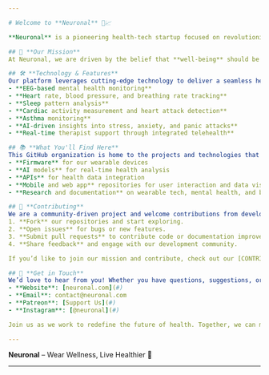 ```yaml
---

# Welcome to **Neuronal** 🧠📈

**Neuronal** is a pioneering health-tech startup focused on revolutionizing mental and physical well-being through advanced wearable technology. Our mission is to empower individuals with real-time health insights and access to therapist support, all integrated into a single wearable device. From heart rate and blood pressure monitoring to brainwave analysis and mental health assessments, Neuronal bridges the gap between mind, body, and technology.

## 🌟 **Our Mission**
At Neuronal, we are driven by the belief that **well-being** should be accessible, proactive, and holistic. We combine **biometrics**, **AI-driven insights**, and **real-life support** to offer a comprehensive health monitoring system for both the **mental** and **physical** aspects of your life.

## 🛠️ **Technology & Features**
Our platform leverages cutting-edge technology to deliver a seamless health management experience. Key features of our wearable include:
- **EEG-based mental health monitoring**
- **Heart rate, blood pressure, and breathing rate tracking**
- **Sleep pattern analysis**
- **Cardiac activity measurement and heart attack detection**
- **Asthma monitoring**
- **AI-driven insights into stress, anxiety, and panic attacks**
- **Real-time therapist support through integrated telehealth**

## 📚 **What You'll Find Here**
This GitHub organization is home to the projects and technologies that power Neuronal. Expect to find:
- **Firmware** for our wearable devices
- **AI models** for real-time health analysis
- **APIs** for health data integration
- **Mobile and web app** repositories for user interaction and data visualization
- **Research and documentation** on wearable tech, mental health, and biometric analysis

## 🤝 **Contributing**
We are a community-driven project and welcome contributions from developers, data scientists, health professionals, and enthusiasts! Here’s how you can get involved:
1. **Fork** our repositories and start exploring.
2. **Open issues** for bugs or new features.
3. **Submit pull requests** to contribute code or documentation improvements.
4. **Share feedback** and engage with our development community.

If you’d like to join our mission and contribute, check out our [CONTRIBUTING.md](link-to-contributing.md) for guidelines on how to get started.

## 💬 **Get in Touch**
We’d love to hear from you! Whether you have questions, suggestions, or just want to chat, feel free to reach out:
- **Website**: [neuronal.com](#)
- **Email**: contact@neuronal.com
- **Patreon**: [Support Us](#)
- **Instagram**: [@neuronal](#)

Join us as we work to redefine the future of health. Together, we can make well-being smarter, more connected, and accessible to all.

---
```


**Neuronal** – Wear Wellness, Live Healthier 🌿

---
